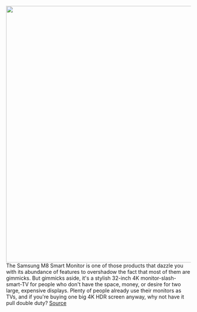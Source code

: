 <img src='https://cdn.vox-cdn.com/thumbor/PVcezgxpycM_KhqrEFS0lvhPOEw=/0x0:2040x1360/1200x675/filters:focal(857x517:1183x843)/cdn.vox-cdn.com/uploads/chorus_image/image/71017481/akrales_220614_5288_0160.0.jpg' width='700px' /><br/>
The Samsung M8 Smart Monitor is one of those products that dazzle you with its abundance of features to overshadow the fact that most of them are gimmicks. But gimmicks aside, it's a stylish 32-inch 4K monitor-slash-smart-TV for people who don't have the space, money, or desire for two large, expensive displays. Plenty of people already use their monitors as TVs, and if you're buying one big 4K HDR screen anyway, why not have it pull double duty?
<a href='https://www.theverge.com/23180741/samsung-m8-smart-monitor-review-32-inch-4k-smart-tv-usb-c-hdr'> Source <a/>